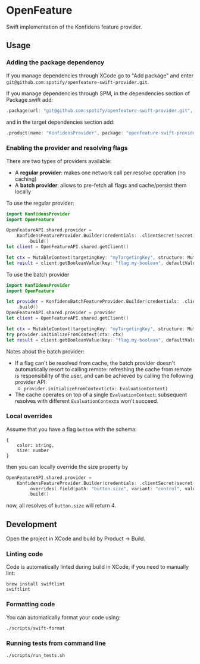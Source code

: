 # OpenFeature

Swift implementation of the Konfidens feature provider.

## Usage

### Adding the package dependency

If you manage dependencies through XCode go to "Add package" and enter `git@github.com:spotify/openfeature-swift-provider.git`.

If you manage dependencies through SPM, in the dependencies section of Package.swift add:
```swift
.package(url: "git@github.com:spotify/openfeature-swift-provider.git", from: "0.1.0")
```

and in the target dependencies section add:
```swift
.product(name: "KonfidensProvider", package: "openfeature-swift-provider"),
```

### Enabling the provider and resolving flags

There are two types of providers available:
- A **regular provider**: makes one network call per resolve operation (no caching)
- A **batch provider**: allows to pre-fetch all flags and cache/persist them locally

To use the regular provider:

```swift
import KonfidensProvider
import OpenFeature

OpenFeatureAPI.shared.provider =
    KonfidensFeatureProvider.Builder(credentials: .clientSecret(secret: "mysecret"))
        .build()
let client = OpenFeatureAPI.shared.getClient()

let ctx = MutableContext(targetingKey: "myTargetingKey", structure: MutableStructure())
let result = client.getBooleanValue(key: "flag.my-boolean", defaultValue: false, ctx: ctx)
```

To use the batch provider
```swift
import KonfidensProvider
import OpenFeature

let provider = KonfidensBatchFeatureProvider.Builder(credentials: .clientSecret(secret: "mysecret"))
    .build()
OpenFeatureAPI.shared.provider = provider
let client = OpenFeatureAPI.shared.getClient()

let ctx = MutableContext(targetingKey: "myTargetingKey", structure: MutableStructure())
try provider.initializeFromContext(ctx: ctx)
let result = client.getBooleanValue(key: "flag.my-boolean", defaultValue: false, ctx: ctx)
```

Notes about the batch provider:
- If a flag can't be resolved from cache, the batch provider doesn't automatically resort to calling remote: refreshing the cache from remote is responsibility of the user, and can be achieved by calling the following provider API:
  - `provider.initializeFromContext(ctx: EvaluationContext)`
- The cache operates on top of a single `EvaluationContext`: subsequent resolves with different `EvaluationContext`s won't succeed.

### Local overrides

Assume that you have a flag `button` with the schema:
```
{
    color: string,
    size: number
}
```

then you can locally override the size property by

```swift
OpenFeatureAPI.shared.provider =
    KonfidensFeatureProvider.Builder(credentials: .clientSecret(secret: "mysecret"))
        .overrides(.field(path: "button.size", variant: "control", value: .integer(4)))
        .build()
```

now, all resolves of `button.size` will return 4.

## Development

Open the project in XCode and build by Product -> Build.

### Linting code

Code is automatically linted during build in XCode, if you need to manually lint:
```shell
brew install swiftlint
swiftlint
```

### Formatting code

You can automatically format your code using:
```shell
./scripts/swift-format
```

### Running tests from command line

```shell
./scripts/run_tests.sh
```
